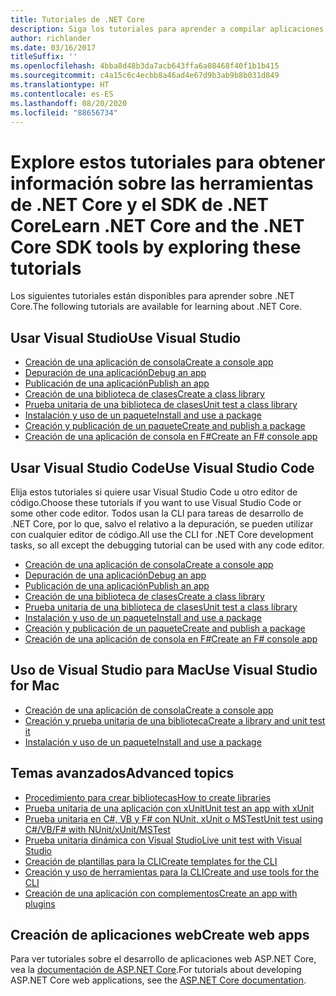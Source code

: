 ```yaml
---
title: Tutoriales de .NET Core
description: Siga los tutoriales para aprender a compilar aplicaciones y bibliotecas de .NET Core en Mac, Linux y Windows.
author: richlander
ms.date: 03/16/2017
titleSuffix: ''
ms.openlocfilehash: 4bba8d48b3da7acb643ffa6a08468f40f1b1b415
ms.sourcegitcommit: c4a15c6c4ecbb8a46ad4e67d9b3ab9b8b031d849
ms.translationtype: HT
ms.contentlocale: es-ES
ms.lasthandoff: 08/20/2020
ms.locfileid: "88656734"
---
```

# <a name="learn-net-core-and-the-net-core-sdk-tools-by-exploring-these-tutorials"></a><span data-ttu-id="a473d-103">Explore estos tutoriales para obtener información sobre las herramientas de .NET Core y el SDK de .NET Core</span><span class="sxs-lookup"><span data-stu-id="a473d-103">Learn .NET Core and the .NET Core SDK tools by exploring these tutorials</span></span>

<span data-ttu-id="a473d-104">Los siguientes tutoriales están disponibles para aprender sobre .NET Core.</span><span class="sxs-lookup"><span data-stu-id="a473d-104">The following tutorials are available for learning about .NET Core.</span></span>

## <a name="use-visual-studio"></a><span data-ttu-id="a473d-105">Usar Visual Studio</span><span class="sxs-lookup"><span data-stu-id="a473d-105">Use Visual Studio</span></span>

- [<span data-ttu-id="a473d-106">Creación de una aplicación de consola</span><span class="sxs-lookup"><span data-stu-id="a473d-106">Create a console app</span></span>](with-visual-studio.md)
- [<span data-ttu-id="a473d-107">Depuración de una aplicación</span><span class="sxs-lookup"><span data-stu-id="a473d-107">Debug an app</span></span>](debugging-with-visual-studio.md)
- [<span data-ttu-id="a473d-108">Publicación de una aplicación</span><span class="sxs-lookup"><span data-stu-id="a473d-108">Publish an app</span></span>](publishing-with-visual-studio.md)
- [<span data-ttu-id="a473d-109">Creación de una biblioteca de clases</span><span class="sxs-lookup"><span data-stu-id="a473d-109">Create a class library</span></span>](library-with-visual-studio.md)
- [<span data-ttu-id="a473d-110">Prueba unitaria de una biblioteca de clases</span><span class="sxs-lookup"><span data-stu-id="a473d-110">Unit test a class library</span></span>](testing-library-with-visual-studio.md)
- [<span data-ttu-id="a473d-111">Instalación y uso de un paquete</span><span class="sxs-lookup"><span data-stu-id="a473d-111">Install and use a package</span></span>](/nuget/quickstart/install-and-use-a-package-in-visual-studio)
- [<span data-ttu-id="a473d-112">Creación y publicación de un paquete</span><span class="sxs-lookup"><span data-stu-id="a473d-112">Create and publish a package</span></span>](/nuget/quickstart/create-and-publish-a-package-using-visual-studio)
- [<span data-ttu-id="a473d-113">Creación de una aplicación de consola en F#</span><span class="sxs-lookup"><span data-stu-id="a473d-113">Create an F# console app</span></span>](../../fsharp/get-started/get-started-visual-studio.md)

## <a name="use-visual-studio-code"></a><span data-ttu-id="a473d-114">Usar Visual Studio Code</span><span class="sxs-lookup"><span data-stu-id="a473d-114">Use Visual Studio Code</span></span>

<span data-ttu-id="a473d-115">Elija estos tutoriales si quiere usar Visual Studio Code u otro editor de código.</span><span class="sxs-lookup"><span data-stu-id="a473d-115">Choose these tutorials if you want to use Visual Studio Code or some other code editor.</span></span> <span data-ttu-id="a473d-116">Todos usan la CLI para tareas de desarrollo de .NET Core, por lo que, salvo el relativo a la depuración, se pueden utilizar con cualquier editor de código.</span><span class="sxs-lookup"><span data-stu-id="a473d-116">All use the CLI for .NET Core development tasks, so all except the debugging tutorial can be used with any code editor.</span></span>

- [<span data-ttu-id="a473d-117">Creación de una aplicación de consola</span><span class="sxs-lookup"><span data-stu-id="a473d-117">Create a console app</span></span>](with-visual-studio-code.md)
- [<span data-ttu-id="a473d-118">Depuración de una aplicación</span><span class="sxs-lookup"><span data-stu-id="a473d-118">Debug an app</span></span>](debugging-with-visual-studio-code.md)
- [<span data-ttu-id="a473d-119">Publicación de una aplicación</span><span class="sxs-lookup"><span data-stu-id="a473d-119">Publish an app</span></span>](publishing-with-visual-studio-code.md)
- [<span data-ttu-id="a473d-120">Creación de una biblioteca de clases</span><span class="sxs-lookup"><span data-stu-id="a473d-120">Create a class library</span></span>](library-with-visual-studio-code.md)
- [<span data-ttu-id="a473d-121">Prueba unitaria de una biblioteca de clases</span><span class="sxs-lookup"><span data-stu-id="a473d-121">Unit test a class library</span></span>](testing-library-with-visual-studio-code.md)
- [<span data-ttu-id="a473d-122">Instalación y uso de un paquete</span><span class="sxs-lookup"><span data-stu-id="a473d-122">Install and use a package</span></span>](/nuget/quickstart/install-and-use-a-package-using-the-dotnet-cli)
- [<span data-ttu-id="a473d-123">Creación y publicación de un paquete</span><span class="sxs-lookup"><span data-stu-id="a473d-123">Create and publish a package</span></span>](/nuget/quickstart/create-and-publish-a-package-using-the-dotnet-cli)
- [<span data-ttu-id="a473d-124">Creación de una aplicación de consola en F#</span><span class="sxs-lookup"><span data-stu-id="a473d-124">Create an F# console app</span></span>](../../fsharp/get-started/get-started-vscode.md)

## <a name="use-visual-studio-for-mac"></a><span data-ttu-id="a473d-125">Uso de Visual Studio para Mac</span><span class="sxs-lookup"><span data-stu-id="a473d-125">Use Visual Studio for Mac</span></span>

- [<span data-ttu-id="a473d-126">Creación de una aplicación de consola</span><span class="sxs-lookup"><span data-stu-id="a473d-126">Create a console app</span></span>](with-visual-studio-mac.md)
- [<span data-ttu-id="a473d-127">Creación y prueba unitaria de una biblioteca</span><span class="sxs-lookup"><span data-stu-id="a473d-127">Create a library and unit test it</span></span>](library-with-visual-studio-mac.md)
- [<span data-ttu-id="a473d-128">Instalación y uso de un paquete</span><span class="sxs-lookup"><span data-stu-id="a473d-128">Install and use a package</span></span>](/nuget/quickstart/install-and-use-a-package-in-visual-studio-mac)

## <a name="advanced-topics"></a><span data-ttu-id="a473d-129">Temas avanzados</span><span class="sxs-lookup"><span data-stu-id="a473d-129">Advanced topics</span></span>

- [<span data-ttu-id="a473d-130">Procedimiento para crear bibliotecas</span><span class="sxs-lookup"><span data-stu-id="a473d-130">How to create libraries</span></span>](libraries.md)
- [<span data-ttu-id="a473d-131">Prueba unitaria de una aplicación con xUnit</span><span class="sxs-lookup"><span data-stu-id="a473d-131">Unit test an app with xUnit</span></span>](testing-with-cli.md)
- [<span data-ttu-id="a473d-132">Prueba unitaria en C#, VB y F# con NUnit, xUnit o MSTest</span><span class="sxs-lookup"><span data-stu-id="a473d-132">Unit test using C#/VB/F# with NUnit/xUnit/MSTest</span></span>](../testing/index.md)
- [<span data-ttu-id="a473d-133">Prueba unitaria dinámica con Visual Studio</span><span class="sxs-lookup"><span data-stu-id="a473d-133">Live unit test with Visual Studio</span></span>](/visualstudio/test/live-unit-testing-start)
- [<span data-ttu-id="a473d-134">Creación de plantillas para la CLI</span><span class="sxs-lookup"><span data-stu-id="a473d-134">Create templates for the CLI</span></span>](cli-templates-create-item-template.md)
- [<span data-ttu-id="a473d-135">Creación y uso de herramientas para la CLI</span><span class="sxs-lookup"><span data-stu-id="a473d-135">Create and use tools for the CLI</span></span>](../tools/global-tools-how-to-create.md)
- [<span data-ttu-id="a473d-136">Creación de una aplicación con complementos</span><span class="sxs-lookup"><span data-stu-id="a473d-136">Create an app with plugins</span></span>](creating-app-with-plugin-support.md)

## <a name="create-web-apps"></a><span data-ttu-id="a473d-137">Creación de aplicaciones web</span><span class="sxs-lookup"><span data-stu-id="a473d-137">Create web apps</span></span>

<span data-ttu-id="a473d-138">Para ver tutoriales sobre el desarrollo de aplicaciones web ASP.NET Core, vea la [documentación de ASP.NET Core](/aspnet/core/).</span><span class="sxs-lookup"><span data-stu-id="a473d-138">For tutorials about developing ASP.NET Core web applications, see the [ASP.NET Core documentation](/aspnet/core/).</span></span>
